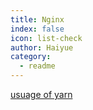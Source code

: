 ```yaml
---
title: Nginx
index: false
icon: list-check
author: Haiyue
category:
  - readme
---
```


[usuage of yarn](https://classic.yarnpkg.com/lang/en/docs/cli/install/)